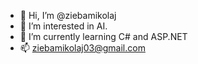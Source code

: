 - 👋 Hi, I’m @ziebamikolaj
- 👀 I’m interested in AI.
- 🌱 I’m currently learning C# and ASP.NET
- 📫 ziebamikolaj03@gmail.com
